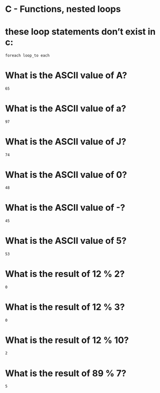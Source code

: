 # C - Functions, nested loops

# these loop statements don’t exist in c:
```sh
foreach loop_to each
```                                                              
# What is the ASCII value of A?
```sh
65
```
# What is the ASCII value of a?

```sh
97
```
# What is the ASCII value of J?
```sh
74
```
# What is the ASCII value of 0?
```sh
48
```
# What is the ASCII value of -?
```sh
45
```
# What is the ASCII value of 5?
```sh
53
```
# What is the result of 12 % 2?
```sh
0
```
# What is the result of 12 % 3?
```sh
0
```
# What is the result of 12 % 10?
```sh
2
```
# What is the result of 89 % 7?
```sh
5
```
